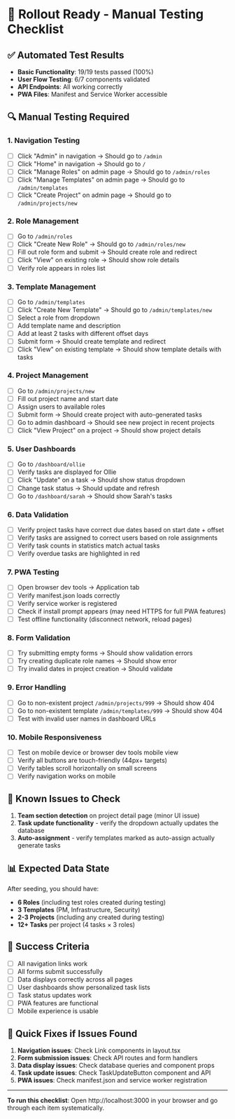 # 🧪 Rollout Ready - Manual Testing Checklist

## ✅ Automated Test Results
- **Basic Functionality**: 19/19 tests passed (100%)
- **User Flow Testing**: 6/7 components validated
- **API Endpoints**: All working correctly
- **PWA Files**: Manifest and Service Worker accessible

## 🔍 Manual Testing Required

### 1. Navigation Testing
- [ ] Click "Admin" in navigation → Should go to `/admin`
- [ ] Click "Home" in navigation → Should go to `/`
- [ ] Click "Manage Roles" on admin page → Should go to `/admin/roles`
- [ ] Click "Manage Templates" on admin page → Should go to `/admin/templates`
- [ ] Click "Create Project" on admin page → Should go to `/admin/projects/new`

### 2. Role Management
- [ ] Go to `/admin/roles`
- [ ] Click "Create New Role" → Should go to `/admin/roles/new`
- [ ] Fill out role form and submit → Should create role and redirect
- [ ] Click "View" on existing role → Should show role details
- [ ] Verify role appears in roles list

### 3. Template Management
- [ ] Go to `/admin/templates`
- [ ] Click "Create New Template" → Should go to `/admin/templates/new`
- [ ] Select a role from dropdown
- [ ] Add template name and description
- [ ] Add at least 2 tasks with different offset days
- [ ] Submit form → Should create template and redirect
- [ ] Click "View" on existing template → Should show template details with tasks

### 4. Project Management
- [ ] Go to `/admin/projects/new`
- [ ] Fill out project name and start date
- [ ] Assign users to available roles
- [ ] Submit form → Should create project with auto-generated tasks
- [ ] Go to admin dashboard → Should see new project in recent projects
- [ ] Click "View Project" on a project → Should show project details

### 5. User Dashboards
- [ ] Go to `/dashboard/ollie`
- [ ] Verify tasks are displayed for Ollie
- [ ] Click "Update" on a task → Should show status dropdown
- [ ] Change task status → Should update and refresh
- [ ] Go to `/dashboard/sarah` → Should show Sarah's tasks

### 6. Data Validation
- [ ] Verify project tasks have correct due dates based on start date + offset
- [ ] Verify tasks are assigned to correct users based on role assignments
- [ ] Verify task counts in statistics match actual tasks
- [ ] Verify overdue tasks are highlighted in red

### 7. PWA Testing
- [ ] Open browser dev tools → Application tab
- [ ] Verify manifest.json loads correctly
- [ ] Verify service worker is registered
- [ ] Check if install prompt appears (may need HTTPS for full PWA features)
- [ ] Test offline functionality (disconnect network, reload pages)

### 8. Form Validation
- [ ] Try submitting empty forms → Should show validation errors
- [ ] Try creating duplicate role names → Should show error
- [ ] Try invalid dates in project creation → Should validate

### 9. Error Handling
- [ ] Go to non-existent project `/admin/projects/999` → Should show 404
- [ ] Go to non-existent template `/admin/templates/999` → Should show 404
- [ ] Test with invalid user names in dashboard URLs

### 10. Mobile Responsiveness
- [ ] Test on mobile device or browser dev tools mobile view
- [ ] Verify all buttons are touch-friendly (44px+ targets)
- [ ] Verify tables scroll horizontally on small screens
- [ ] Verify navigation works on mobile

## 🚨 Known Issues to Check
1. **Team section detection** on project detail page (minor UI issue)
2. **Task update functionality** - verify the dropdown actually updates the database
3. **Auto-assignment** - verify templates marked as auto-assign actually generate tasks

## 📊 Expected Data State
After seeding, you should have:
- **6 Roles** (including test roles created during testing)
- **3 Templates** (PM, Infrastructure, Security)
- **2-3 Projects** (including any created during testing)
- **12+ Tasks** per project (4 tasks × 3 roles)

## 🎯 Success Criteria
- [ ] All navigation links work
- [ ] All forms submit successfully
- [ ] Data displays correctly across all pages
- [ ] User dashboards show personalized task lists
- [ ] Task status updates work
- [ ] PWA features are functional
- [ ] Mobile experience is usable

## 🔧 Quick Fixes if Issues Found
1. **Navigation issues**: Check Link components in layout.tsx
2. **Form submission issues**: Check API routes and form handlers
3. **Data display issues**: Check database queries and component props
4. **Task update issues**: Check TaskUpdateButton component and API
5. **PWA issues**: Check manifest.json and service worker registration

---

**To run this checklist**: Open http://localhost:3000 in your browser and go through each item systematically.
